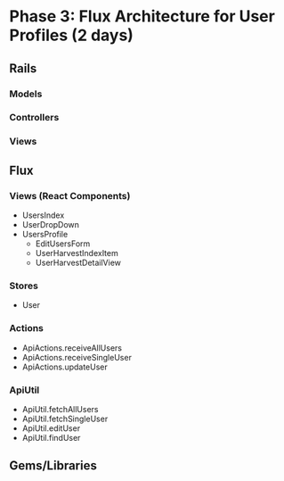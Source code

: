 # Phase 3: Flux Architecture for User Profiles (2 days)

## Rails
### Models

### Controllers

### Views

## Flux
### Views (React Components)
* UsersIndex
* UserDropDown
* UsersProfile
  - EditUsersForm
  - UserHarvestIndexItem
  - UserHarvestDetailView

### Stores
* User

### Actions
* ApiActions.receiveAllUsers
* ApiActions.receiveSingleUser
* ApiActions.updateUser

### ApiUtil
* ApiUtil.fetchAllUsers
* ApiUtil.fetchSingleUser
* ApiUtil.editUser
* ApiUtil.findUser

## Gems/Libraries
